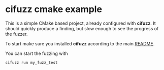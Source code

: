 # cifuzz cmake example
This is a simple CMake based project, already configured with 
**cifuzz**. It should quickly produce a finding, but slow enough to 
see the progress of the fuzzer.

To start make sure you installed **cifuzz** according to the 
main [README](../../README.md).

You can start the fuzzing with
```bash
cifuzz run my_fuzz_test
```

